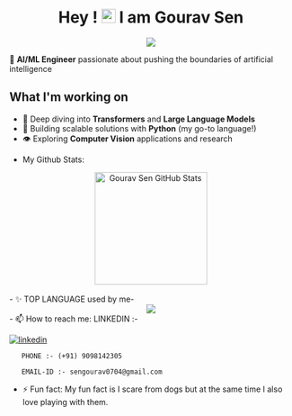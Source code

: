 


<!--
**sengourav/sengourav** is a ✨ _special_ ✨ repository because its `README.md` (this file) appears on your GitHub profile.
### Hi there 👋 My name is Gourav Sen
Here are some ideas to get you started:
-->


<div align="center">
  <h1 align="center">Hey ! <img src="https://media.giphy.com/media/hvRJCLFzcasrR4ia7z/giphy.gif" width="25px">  I am Gourav Sen</h1>
  <img src="https://user-images.githubusercontent.com/107364930/230797037-e6b7037f-6934-433e-85b9-15e35f1d6166.gif"/>
  
</div>
  



🤖 **AI/ML Engineer** passionate about pushing the boundaries of artificial intelligence

## What I'm working on
- 🔬 Deep diving into **Transformers** and **Large Language Models**
- 🐍 Building scalable solutions with **Python** (my go-to language!)
- 👁️ Exploring **Computer Vision** applications and research
<!--
- 🤔 I’m looking for help with 
- 💬 Ask me about 
- 😄 Pronouns: 
-->
- My Github Stats:
<div align="center">
  
<a href="https://github.com/sengourav/sengourav">
  <img align="center" src="https://github-readme-stats-sigma-five.vercel.app/api?username=sengourav&show_icons=true&line_height=27&count_private=true&theme=radical" alt="Gourav Sen GitHub Stats" height="200" />
</a>
  
</div>  
<br>
- ✨ TOP LANGUAGE used by me-<br>
<div align="center">
<img align="center" src="https://github-readme-stats.vercel.app/api/top-langs?username=sengourav"/>

</div> 
- 📫 How to reach me: 
       LINKEDIN :- 
       
  [![linkedin](https://img.shields.io/badge/linkedin-0A66C2?style=for-the-badge&logo=linkedin&logoColor=white)](https://www.linkedin.com/in/gourav-sen-a837b1210)
       
       PHONE :- (+91) 9098142305
       
       EMAIL-ID :- sengourav0704@gmail.com

- ⚡ Fun fact: My fun fact is I scare from dogs but at the same time I also love playing with them.

